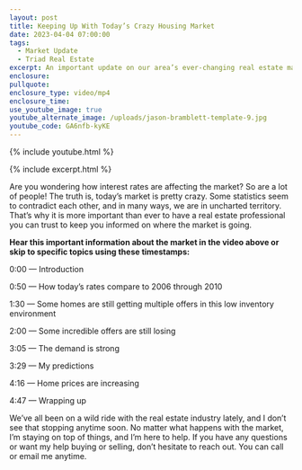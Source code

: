 ```yaml
---
layout: post
title: Keeping Up With Today’s Crazy Housing Market
date: 2023-04-04 07:00:00
tags:
  - Market Update
  - Triad Real Estate
excerpt: An important update on our area’s ever-changing real estate market.
enclosure:
pullquote:
enclosure_type: video/mp4
enclosure_time:
use_youtube_image: true
youtube_alternate_image: /uploads/jason-bramblett-template-9.jpg
youtube_code: GA6nfb-kyKE
---
```

{% include youtube.html %}

{% include excerpt.html %}

Are you wondering how interest rates are affecting the market? So are a lot of people! The truth is, today’s market is pretty crazy. Some statistics seem to contradict each other, and in many ways, we are in uncharted territory. That’s why it is more important than ever to have a real estate professional you can trust to keep you informed on where the market is going.&nbsp;

**Hear this important information about the market in the video above or skip to specific topics using these timestamps:&nbsp;**

0:00 — Introduction&nbsp;

0:50 — How today’s rates compare to 2006 through 2010&nbsp;

1:30 — Some homes are still getting multiple offers in this low inventory environment&nbsp;

2:00 — Some incredible offers are still losing&nbsp;

3:05 — The demand is strong&nbsp;

3:29 — My predictions&nbsp;

4:16 — Home prices are increasing&nbsp;

4:47 — Wrapping up&nbsp;

We’ve all been on a wild ride with the real estate industry lately, and I don’t see that stopping anytime soon. No matter what happens with the market, I’m staying on top of things, and I’m here to help. If you have any questions or want my help buying or selling, don’t hesitate to reach out. You can call or email me anytime.